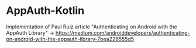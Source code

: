 # AppAuth-Kotlin
Implementation of Paul Ruiz article "Authenticating on Android with the AppAuth Library" -> https://medium.com/androiddevelopers/authenticating-on-android-with-the-appauth-library-7bea226555d5
